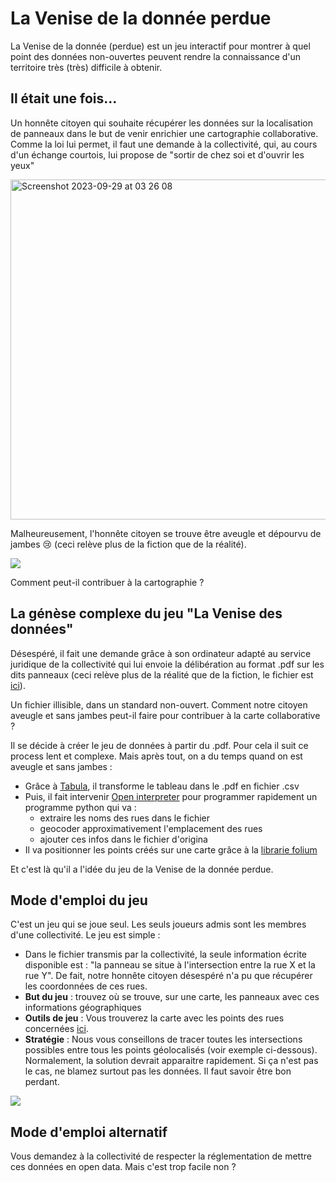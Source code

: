 # La Venise de la donnée perdue

La Venise de la donnée (perdue) est un jeu interactif pour montrer à quel point des données non-ouvertes peuvent rendre la connaissance d'un territoire très (très) difficile à obtenir.

## Il était une fois...

Un honnête citoyen qui souhaite récupérer les données sur la localisation de panneaux dans le but de venir enrichier une cartographie collaborative. Comme la loi lui permet, il faut une demande à la collectivité, qui, au cours d'un échange courtois, lui propose de "sortir de chez soi et d'ouvrir les yeux"

<img width="544" alt="Screenshot 2023-09-29 at 03 26 08" src="https://github.com/ArthurSrz/venise_de_la_donnee/assets/55806298/49bb3154-c985-470d-87a9-cc58cc34fa70">

Malheureusement, l'honnête citoyen se trouve être aveugle et dépourvu de jambes 😢 (ceci relève plus de la fiction que de la réalité). 

![](https://media.giphy.com/media/fWfG9QbOMT1vddOVto/giphy.gif)

Comment peut-il contribuer à la cartographie ? 

## La génèse complexe du jeu "La Venise des données"

Désespéré, il fait une demande grâce à son ordinateur adapté au service juridique de la collectivité qui lui envoie la délibération au format .pdf sur les dits panneaux (ceci relève plus de la réalité que de la fiction, le fichier est [ici](https://github.com/ArthurSrz/venise_de_la_donnee/blob/main/donnees_cada.pdf)). 

Un fichier illisible, dans un standard non-ouvert. Comment notre citoyen aveugle et sans jambes peut-il faire pour contribuer à la carte collaborative ? 

Il se décide à créer le jeu de données à partir du .pdf. Pour cela il suit ce process lent et complexe. Mais après tout, on a du temps quand on est aveugle et sans jambes : 

* Grâce à [Tabula](https://tabula.technology/), il transforme le tableau dans le .pdf en fichier .csv
* Puis, il fait intervenir [Open interpreter](https://openinterpreter.com/) pour programmer rapidement un programme python qui va :
  - extraire les noms des rues dans le fichier
  - geocoder approximativement l'emplacement des rues
  - ajouter ces infos dans le fichier d'origina
* Il va positionner les points créés sur une carte grâce à la [librarie folium](https://python-visualization.github.io/folium/latest/)

Et c'est là qu'il a l'idée du jeu de la Venise de la donnée perdue. 

## Mode d'emploi du jeu 

C'est un jeu qui se joue seul. Les seuls joueurs admis sont les membres d'une collectivité. Le jeu est simple : 
* Dans le fichier transmis par la collectivité, la seule information écrite disponible est : "la panneau se situe à l'intersection entre la rue X et la rue Y". De fait, notre honnête citoyen désespéré n'a pu que récupérer les coordonnées de ces rues.
* **But du jeu** : trouvez où se trouve, sur une carte, les panneaux avec ces informations géographiques
* **Outils de jeu** : Vous trouverez la carte avec les points des rues concernées [ici](https://excalidraw.com/#json=zUEivE3EGmAdNjN_qu9DU,JrxNbMJ1M1ekH6ZITkKE6Q). 
* **Stratégie** : Nous vous conseillons de tracer toutes les intersections possibles entre tous les points géolocalisés (voir exemple ci-dessous). Normalement, la solution devrait apparaitre rapidement. Si ça n'est pas le cas, ne blamez surtout pas les données. Il faut savoir être bon perdant.

![](https://github.com/ArthurSrz/venise_donnee_perdue/blob/main/demo_jeu.png?raw=true)

## Mode d'emploi alternatif

Vous demandez à la collectivité de respecter la réglementation de mettre ces données en open data. Mais c'est trop facile non ? 
